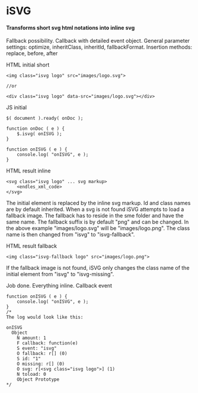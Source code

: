 # iSVG

#### Transforms short svg html notations into inline svg

Fallback possibility. Callback with detailed event object. General parameter settings: optimize, inheritClass, inheritId, fallbackFormat. Insertion methods: replace, before, after


HTML initial short
```
<img class="isvg logo" src="images/logo.svg">

//or

<div class="isvg logo" data-src="images/logo.svg"></div>

```

JS initial
```
$( document ).ready( onDoc );

function onDoc ( e ) {
    $.isvg( onISVG );
}

function onISVG ( e ) {
    console.log( "onISVG", e );
}

```

HTML result inline
```
<svg class="isvg logo" ... svg markup>
    <endles_xml_code>
</svg>

```
The initial element is replaced by the inline svg markup.
Id and class names are by default inherited.
When a svg is not found iSVG attempts to load a fallback image.
The fallback has to reside in the sme folder and have the same name.
The fallback suffix is by default "png" and can be changed.
In the above example "images/logo.svg" will be "images/logo.png".
The class name is then changed from "isvg" to "isvg-fallback".

HTML result fallback
```
<img class="isvg-fallback logo" src="images/logo.png">

```
If the fallback image is not found, iSVG only changes the class name of the initial element from "isvg" to "isvg-missing".

Job done. Everything inline. Callback event
```
function onISVG ( e ) {
    console.log( "onISVG", e );
}
/*
The log would look like this:

onISVG
  Object
    N amount: 1
    F callback: function(e)
    S event: "isvg"
    O fallback: r[] (0)
    S id: "1"
    O missing: r[] (0)
    O svg: r[<svg class="isvg logo">] (1)
    N toload: 0
    Object Prototype
*/

```
